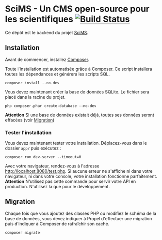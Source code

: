 # SciMS - Un CMS open-source pour les scientifiques [![Build Status](https://travis-ci.org/rouen-ssi/scims-backend.svg?branch=master)](https://travis-ci.org/rouen-ssi/scims-backend)

Ce dépôt est le backend du projet [SciMS](https://github.com/rouenssi-tnp/scims).

## Installation

Avant de commencer, installez [Composer](https://getcomposer.org/).

Toute l'installation est automatisée grâce à Composer.
Ce script installera toutes les dépendances et générera les scripts SQL.
```
composer install --no-dev
```

Vous devez maintenant créer la base de données SQLite. Le fichier sera placé dans la racine du projet.
```
php composer.phar create-database --no-dev
```
**Attention** Si une base de données existait déjà, toutes ses données seront effacées (voir <a href="#migration">Migration</a>)

### Tester l'installation
Vous devez maintenant tester votre installation. Déplacez-vous dans le dossier `app/` puis exécutez :
```
composer run dev-server --timeout=0
```

Avec votre navigateur, rendez-vous à l'adresse [http://localhost:8080/test.php](http://localhost:8080). Si aucune erreur ne s'affiche ni dans votre navigateur, ni dans votre console, votre installation fonctionne parfaitement.
**Attention** N'utilisez pas cette commande pour servir votre API en production. N'utilisez la que pour le développement.

<a name="migration"></a>
## Migration

Chaque fois que vous ajoutez des classes PHP ou modifiez le schéma de la base de données, vous devez indiquer à Propel d'effectuer une migration puis d'indiquer à Composer de rafraîchir son cache.
```
composer migrate
```
